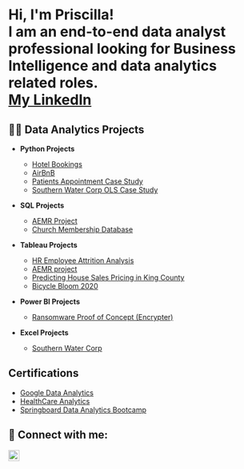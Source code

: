 <h1>Hi, I'm Priscilla! <br/>I am an end-to-end data analyst professional looking for Business Intelligence and data analytics related roles. <br/> <a href="<a href="https://www.linkedin.com/in/priscilla-annor-gyamfi/">My LinkedIn</a></h1>

<h2>👨‍💻 Data Analytics Projects</h2>

- <b>Python Projects</b>
  - [Hotel Bookings](https://github.com/PriscillaAnnor-Gyamfi/Hotel-Bookings)
  - [AirBnB ](https://github.com/PriscillaAnnor-Gyamfi/AirBnB)
  - [Patients Appointment Case Study ](https://github.com/PriscillaAnnor-Gyamfi/Patients_Appointment)
  - [Southern Water Corp OLS Case Study](https://github.com/PriscillaAnnor-Gyamfi/Southern-Water-Corp-OLS-Case-Study)

- <b>SQL Projects</b>
  - [AEMR Project](https://github.com/PriscillaAnnor-Gyamfi/AEMR-Case-Study)
  - [Church Membership Database](https://github.com/joshmadakor1/4chan-Image-Analysis-Middleware-C964)
- <b>Tableau Projects</b>
  - [HR Employee Attrition Analysis](https://github.com/PriscillaAnnor-Gyamfi/HR-Employee-Attrition)
  - [AEMR project](https://github.com/PriscillaAnnor-Gyamfi/AEMR-Case-Study)
  - [Predicting House Sales Pricing in King County ](https://github.com/PriscillaAnnor-Gyamfi/Predicting-House-Sales-Price-In-King-County)
  - [Bicycle Bloom 2020](https://github.com/joshmadakor1/PowerShell-Integrity-FIM)
- <b>Power BI Projects</b>
  - [Ransomware Proof of Concept (Encrypter)](https://github.com/joshmadakor1/EncrypterPOC)
 
- <b>Excel Projects</b>
  - [Southern Water Corp](https://github.com/joshmadakor1/Package-Delivery-Pathfinding-Algorithm)

<h2>Certifications</h2>

- [Google Data Analytics](https://i.imgur.com/rFjPjyu.png)
- [HealthCare Analytics](https://i.imgur.com/ZquHArc.png)
- [Springboard Data Analytics Bootcamp](https://acrobat.adobe.com/id/urn:aaid:sc:EU:de845489-2251-4a59-830c-fa669b36af35)

<h2> 🤳 Connect with me:</h2>


[<img align="left" alt="JoshMadakor | LinkedIn" width="22px" src="https://cdn.jsdelivr.net/npm/simple-icons@v3/icons/linkedin.svg" />][linkedin]



[linkedin]: https://www.linkedin.com/in/priscilla-annor-gyamfi/

<!--
**joshmadakor1/joshmadakor1** is a ✨ _special_ ✨ repository because its `README.md` (this file) appears on your GitHub profile.

Here are some ideas to get you started:

- 🔭 I’m currently working on ...
- 🌱 I’m currently learning ...
- 👯 I’m looking to collaborate on ...
- 🤔 I’m looking for help with ...
- 💬 Ask me about ...
- 📫 How to reach me: ...
- 😄 Pronouns: ...
- ⚡ Fun fact: ...
-->
